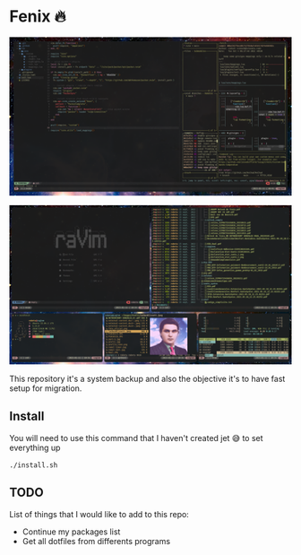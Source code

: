 # Fenix 🔥

![fenix image](./fenix-1.png)

![fenix image](./fenix-2.png)

This repository it's a system backup and also the objective it's to have fast setup for migration.

## Install

You will need to use this command that I haven't created jet 😅 to set everything up

```
./install.sh
```

## TODO

List of things that I would like to add to this repo:

- Continue my packages list
- Get all dotfiles from differents programs
